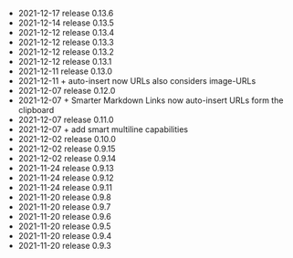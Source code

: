 - 2021-12-17	release 0.13.6
- 2021-12-14	release 0.13.5
- 2021-12-12	release 0.13.4
- 2021-12-12	release 0.13.3
- 2021-12-12	release 0.13.2
- 2021-12-12	release 0.13.1
- 2021-12-11	release 0.13.0
- 2021-12-11	+ auto-insert now URLs also considers image-URLs
- 2021-12-07	release 0.12.0
- 2021-12-07	+ Smarter Markdown Links now auto-insert URLs form the clipboard
- 2021-12-07	release 0.11.0
- 2021-12-07	+ add smart multiline capabilities
- 2021-12-02	release 0.10.0
- 2021-12-02	release 0.9.15
- 2021-12-02	release 0.9.14
- 2021-11-24	release 0.9.13
- 2021-11-24	release 0.9.12
- 2021-11-24	release 0.9.11
- 2021-11-20	release 0.9.8
- 2021-11-20	release 0.9.7
- 2021-11-20	release 0.9.6
- 2021-11-20	release 0.9.5
- 2021-11-20	release 0.9.4
- 2021-11-20	release 0.9.3
